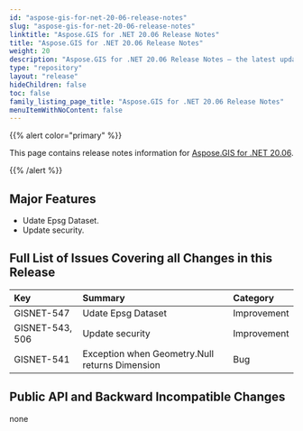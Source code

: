 ```yaml
---
id: "aspose-gis-for-net-20-06-release-notes"
slug: "aspose-gis-for-net-20-06-release-notes"
linktitle: "Aspose.GIS for .NET 20.06 Release Notes"
title: "Aspose.GIS for .NET 20.06 Release Notes"
weight: 20
description: "Aspose.GIS for .NET 20.06 Release Notes – the latest updates and fixes."
type: "repository"
layout: "release"
hideChildren: false
toc: false
family_listing_page_title: "Aspose.GIS for .NET 20.06 Release Notes"
menuItemWithNoContent: false
---
```


{{% alert color="primary" %}} 

This page contains release notes information for [Aspose.GIS for .NET 20.06](https://www.nuget.org/packages/Aspose.GIS/20.6.0).

{{% /alert %}} 
## **Major Features**
- Udate Epsg Dataset.
- Update security.
## **Full List of Issues Covering all Changes in this Release**

|**Key**|**Summary**|**Category**|
| :- | :- | :- |
|GISNET-547|Udate Epsg Dataset|Improvement|
|GISNET-543, 506|Update security|Improvement|
|GISNET-541|Exception when Geometry.Null returns Dimension|Bug|
## **Public API and Backward Incompatible Changes**
none
